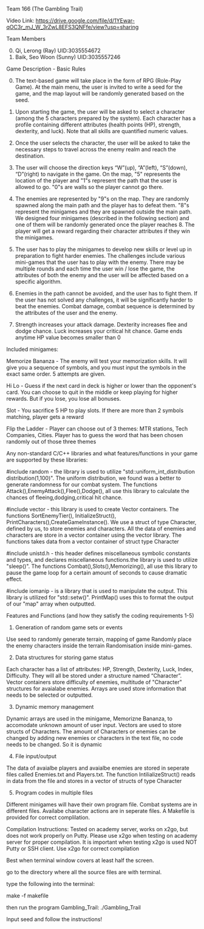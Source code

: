 Team 166 (The Gambling Trail)

Video Link: https://drive.google.com/file/d/1YEwar-qOC3r_mJ_W_3rZwL8EFS3QNFfe/view?usp=sharing 

Team Members

0. Qi, Lerong (Ray) UID:3035554672
1. Baik, Seo Woon (Sunny) UID:3035557246

Game Description - Basic Rules

0. The text-based game will take place in the form of RPG (Role-Play Game). At the main menu, the user is invited to write a seed for the game, and the map layout will be randomly generated based on the seed.

1. Upon starting the game, the user will be asked to select a character (among the 5 characters prepared by the system). Each character has a profile containing different attributes (health points (HP), strength, dexterity, and luck). Note that all skills are quantified numeric values.

2. Once the user selects the character, the user will be asked to take the necessary steps to travel across the enemy realm and reach the destination. 

3. The user will choose the direction keys “W”(up), “A”(left), “S”(down), “D”(right) to navigate in the game. On the map, "5" represents the location of the player and "1"s represent the path that the user is allowed to go. "0"s are walls so the player cannot go there.

4. The enemies are represented by "9"s on the map. They are randomly spawned along the main path and the player has to defeat them. "8"s represent the minigames and they are spawned outside the main path. We designed four minigames (described in the following section) and one of them will be randomly generated once the player reaches 8. The player will get a reward regarding their character attributes if they win the minigames.

5. The user has to play the minigames to develop new skills or level up in preparation to fight harder enemies. The challenges include various mini-games that the user has to play with the enemy. There may be multiple rounds and each time the user win / lose the game, the attributes of both the enemy and the user will be affected based on a specific algorithm.

6. Enemies in the path cannot be avoided, and the user has to fight them. If the user has not solved any challenges, it will be significantly harder to beat the enemies. Combat damage, combat sequence is determined by the attributes of the user and the enemy.

7. Strength increases your attack damage. Dexterity increases flee and dodge chance. Luck increases your critical hit chance. Game ends anytime HP value becomes smaller than 0

Included minigames:

Memorize Bananza - The enemy will test your memorization skills. It will give you a sequence of symbols, and you must input the symbols in the exact same order. 5 attempts are given.

Hi Lo - Guess if the next card in deck is higher or lower than the opponent's card. You can choose to quit in the middle or keep playing for higher rewards. But if you lose, you lose all bonuses.

Slot - You sacrifice 5 HP to play slots. If there are more than 2 symbols matching, player gets a reward

Flip the Ladder - Player can choose out of 3 themes: MTR stations, Tech Companies, Cities. Player has to guess the word that has been chosen randomly out of those three themes

Any non-standard C/C++ libraries and what features/functions in your game are supported by these libraries:

#include random - the library is used to utilize "std::uniform_int_distribution<int> distribution(1,100)". The uniform distribution, we found was a better to generate randomness for our combat system. 
The functions Attack(),EnemyAttack(),Flee(),Dodge(), all use this library to calculate the chances of fleeing,dodging,critical hit chance.

#include vector - this library is used to create Vector containers. 
The functions SortEnemyTier(), InitializeStruct(), PrintCharacters(),CreateGameInstance(). We use a struct of type Character, defined by us, to store enemies and characters. All the data of enemies and characters are store in a vector container using the vector library. The functions takes data from a vector container of struct type Character
  
#include unistd.h - this header defines miscellaneous symbolic constants and types, and declares miscellaneous functions.the library is used to utilize "sleep()". The functions Combat(),Slots(),Memorizing(), all use this library to pause the game loop for a certain amount of seconds to cause dramatic effect.

#include iomanip - is a library that is used to manipulate the output. This library is utilized for "std::setw()". PrintMap() uses this to format the output of our "map" array  when outputted.
  
Features and Functions (and how they satisfy the coding requirements 1-5)

1. Generation of random game sets or events

Use seed to randomly generate terrain, mapping of game 
Randomly place the enemy characters inside the terrain
Randomisation inside mini-games. 

2. Data structures for storing game status 

Each character has a list of attributes: HP, Strength, Dexterity, Luck, Index, Difficulty. They will all be stored under a structure named “Character”.
Vector containers store difficulty of enemies, multitude of "Character" structures for avaialabe enemies.
Arrays are used store information that needs to be selected or outputted.

3. Dynamic memory management

Dynamic arrays are used in the minigame, Memorizne Bananza, to accomodate unknown amount of user input.
Vectors are used to store structs of Characters. The amount of Characters or enemies can be changed by adding new enemies or characters in the text file, no code needs to be changed. So it is dynamic

4. File input/output

The data of avaialbe players and avaialbe enemies are stored in seperate files called Enemies.txt and Players.txt. The function IntilializeStruct() reads in data from the file and stores in a vector of structs of type Character

5. Program codes in multiple files

Different minigames will have their own program file. Combat systems are in different files. Availabe character actions are in seperate files. A Makefile is provided for correct complilation. 

Compilation Instructions:
Tested on academy server, works on x2go, but does not work properly on Putty. Please use x2go when testing on academy server for proper compilation. It is important when testing x2go is used NOT Putty or SSH client. Use x2go for correct compilation 

Best when terminal window covers at least half the screen.

go to the directory where all the source files are with terminal. 

type the following into the terminal:

make -f makefile

then run the program Gambling_Trail:
./Gambling_Trail

Input seed and follow the instructions!



